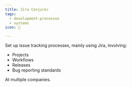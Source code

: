 ```yaml
---
title: Jira Conjurer
tags:
  - development-processes
  - systems
icon: 🔄

---
```

Set up issue tracking processes, mainly using Jira, involving:

- Projects
- Workflows
- Releases
- Bug reporting standards

At multiple companies.